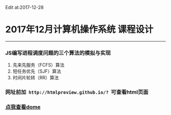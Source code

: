 Edit at:2017-12-28
# 2017年12月计算机操作系统 课程设计
***
### JS编写进程调度问题的三个算法的模拟与实现
1. 先来先服务（FCFS）算法
2. 短任务优先（SJF）算法
3. 时间片轮转（RR）算法
### 网址前加  ```http://htmlpreview.github.io/?```  可查看html页面
### [点我查看dome](http://htmlpreview.github.io/?https://github.com/KangRB/2017.12-ke-cheng-shi-ji/blob/master/index.html)
